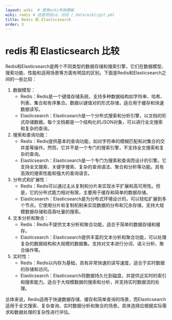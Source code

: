 ```yaml
---
layout: wiki  # 使用wiki布局模板
wiki: redis # 这是项目id，对应 /_data/wiki/git.yml
title: Redis 和 Elasticsearch
order: 3
---
```


# redis 和 Elasticsearch 比较

Redis和Elasticsearch是两个不同类型的数据存储和搜索引擎，它们在数据模型、搜索功能、性能和适用场景等方面有明显的区别。下面是Redis和Elasticsearch之间的一些比较：

1. 数据模型：
   - Redis：Redis是一个键值存储系统，支持多种数据结构如字符串、哈希、列表、集合和有序集合。数据以键值对的形式存储，适合用于缓存和快速数据读写。
   - Elasticsearch：Elasticsearch是一个分布式搜索和分析引擎，以文档的形式存储数据。每个文档都是一个结构化的JSON对象，可以进行全文搜索和复杂的查询。
2. 搜索和查询功能：
   - Redis：Redis提供基本的查询功能，如对字符串的模糊匹配和对集合的交并差等操作。然而，它并不是一个专门的搜索引擎，不支持全文搜索和复杂的查询。
   - Elasticsearch：Elasticsearch是一个专门为搜索和查询而设计的引擎。它支持全文搜索、关键字搜索、复杂的查询语法、聚合和分析等功能。具有高效的搜索性能和强大的查询语言。
3. 分布式和扩展性：
   - Redis：Redis可以通过主从复制和分片来实现水平扩展和高可用性。但是，它的分布式能力相对有限，主要用于缓存和简单的数据存储。
   - Elasticsearch：Elasticsearch是为分布式环境设计的，可以轻松扩展到多个节点。它使用分片和复制机制来实现数据的分布和冗余存储，支持大规模数据存储和高吞吐量的搜索。
4. 文本分析和聚合：
   - Redis：Redis不提供文本分析和聚合功能，适合于简单的数据存储和缓存。
   - Elasticsearch：Elasticsearch提供丰富的文本分析和聚合功能，可以处理复杂的数据结构和大规模的数据集。支持对文本进行分词、语义分析、聚合操作等。
5. 实时性：
   - Redis：Redis以内存为基础，具有非常快速的读写速度，适合于实时数据的存储和访问。
   - Elasticsearch：Elasticsearch将数据持久化到磁盘，并提供近实时的索引和搜索能力。适合于大规模数据的搜索和分析，并支持实时数据流的处理。

总体来说，Redis适用于快速数据存储、缓存和简单查询的场景，而Elasticsearch适用于全文搜索、复杂查询、实时数据分析和聚合的场景。具体选择应根据实际需求和数据处理的复杂性进行评估。

